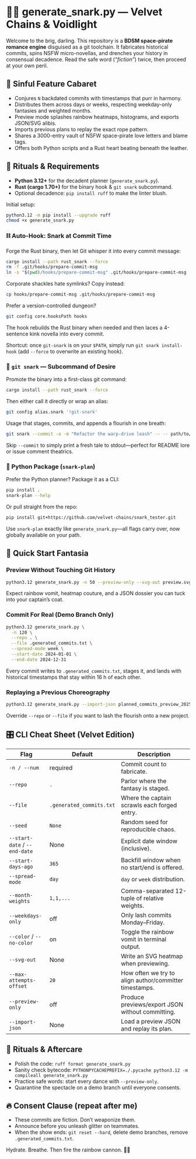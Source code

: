 # 🏴‍☠️ generate_snark.py — Velvet Chains & Voidlight

Welcome to the brig, darling. This repository is a **BDSM space-pirate romance engine** disguised as a git toolchain. It fabricates historical commits, spins NSFW micro-novellas, and drenches your history in consensual decadence. Read the safe word (_“fiction”_) twice, then proceed at your own peril.

## 🌌 Sinful Feature Cabaret

- Conjures `N` backdated commits with timestamps that purr in harmony.
- Distributes them across days or weeks, respecting weekday-only fantasies and weighted months.
- Preview mode splashes rainbow heatmaps, histograms, and exports JSON/SVG alibis.
- Imports previous plans to replay the exact rope pattern.
- Shares a 3000-entry vault of NSFW space-pirate love letters and blame tags.
- Offers both Python scripts and a Rust heart beating beneath the leather.

## 🔧 Rituals & Requirements

- **Python 3.12+** for the decadent planner (`generate_snark.py`).
- **Rust (cargo 1.70+)** for the binary hook & `git snark` subcommand.
- Optional decadence: `pip install ruff` to make the linter blush.

Initial setup:

```bash
python3.12 -m pip install --upgrade ruff
chmod +x generate_snark.py
```

### ⛓️ Auto-Hook: Snark at Commit Time

Forge the Rust binary, then let Git whisper it into every commit message:

```bash
cargo install --path rust_snark --force
rm -f .git/hooks/prepare-commit-msg
ln -s "$(pwd)/hooks/prepare-commit-msg" .git/hooks/prepare-commit-msg
```

Corporate shackles hate symlinks? Copy instead:

```bash
cp hooks/prepare-commit-msg .git/hooks/prepare-commit-msg
```

Prefer a version-controlled dungeon?

```bash
git config core.hooksPath hooks
```

The hook rebuilds the Rust binary when needed and then laces a 4-sentence kink novella into every commit.

Shortcut: once `git-snark` is on your `$PATH`, simply run `git snark install-hook` (add `--force` to overwrite an existing hook).

### 🚀 `git snark` — Subcommand of Desire

Promote the binary into a first-class git command:

```bash
cargo install --path rust_snark --force
```

Then either call it directly or wrap an alias:

```bash
git config alias.snark '!git-snark'
```

Usage that stages, commits, and appends a flourish in one breath:

```bash
git snark --commit -a -m "Refactor the warp-drive leash" -- -- path/to/file
```

Skip `--commit` to simply print a fresh tale to stdout—perfect for README lore or issue comment theatrics.

### 🐍 Python Package (`snark-plan`)

Prefer the Python planner? Package it as a CLI:

```bash
pip install .
snark-plan --help
```

Or pull straight from the repo:

```bash
pip install git+https://github.com/velvet-chains/snark_tester.git
```

Use `snark-plan` exactly like `generate_snark.py`—all flags carry over, now globally available on your path.

## 🚀 Quick Start Fantasia

### Preview Without Touching Git History

```bash
python3.12 generate_snark.py -n 50 --preview-only --svg-out preview.svg
```

Expect rainbow vomit, heatmap couture, and a JSON dossier you can tuck into your captain’s coat.

### Commit For Real (Demo Branch Only)

```bash
python3.12 generate_snark.py \
  -n 120 \
  --repo . \
  --file .generated_commits.txt \
  --spread-mode week \
  --start-date 2024-01-01 \
  --end-date 2024-12-31
```

Every commit writes to `.generated_commits.txt`, stages it, and lands with historical timestamps that stay within 16 h of each other.

### Replaying a Previous Choreography

```bash
python3.12 generate_snark.py --import-json planned_commits_preview_20251004T123059Z.json
```

Override `--repo` or `--file` if you want to lash the flourish onto a new project.

## 🎛️ CLI Cheat Sheet (Velvet Edition)

| Flag | Default | Description |
|------|---------|-------------|
| `-n / --num` | required | Commit count to fabricate. |
| `--repo` | `.` | Parlor where the fantasy is staged. |
| `--file` | `.generated_commits.txt` | Where the captain scrawls each forged entry. |
| `--seed` | `None` | Random seed for reproducible chaos. |
| `--start-date` / `--end-date` | None | Explicit date window (inclusive). |
| `--start-days-ago` | `365` | Backfill window when no start/end is offered. |
| `--spread-mode` | `day` | `day` or `week` distribution. |
| `--month-weights` | `1,1,...` | Comma-separated 12-tuple of relative weights. |
| `--weekdays-only` | off | Only lash commits Monday–Friday. |
| `--color` / `--no-color` | on | Toggle the rainbow vomit in terminal output. |
| `--svg-out` | None | Write an SVG heatmap when previewing. |
| `--max-attempts-offset` | `20` | How often we try to align author/committer timestamps. |
| `--preview-only` | off | Produce previews/export JSON without committing. |
| `--import-json` | None | Load a preview JSON and replay its plan. |

## 🧪 Rituals & Aftercare

- Polish the code: `ruff format generate_snark.py`
- Sanity check bytecode: `PYTHONPYCACHEPREFIX=./.pycache python3.12 -m compileall generate_snark.py`
- Practice safe words: start every dance with `--preview-only`.
- Quarantine the spectacle on a demo branch until everyone consents.

## 🔥 Consent Clause (repeat after me)

- These commits are fiction. Don’t weaponize them.
- Announce before you unleash glitter on teammates.
- When the show ends: `git reset --hard`, delete demo branches, remove `.generated_commits.txt`.

Hydrate. Breathe. Then fire the rainbow cannon. 🏳️‍🌈
